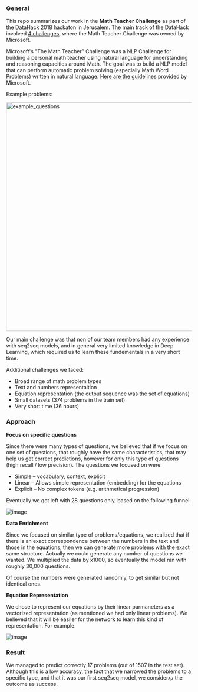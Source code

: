 ### General

This repo summarizes our work in the **Math Teacher Challenge** as part of the DataHack 2018 hackaton in Jerusalem.
The main track of the DataHack involved [4 challenges](https://www.datahack.org.il/#challenges), where the Math Teacher Challenge was owned by Microsoft.

Microsoft's "The Math Teacher” Challenge was a NLP Challenge for building a personal math teacher using natural language for understanding and reasoning capacities around Math. The goal was to build a NLP model that can perform automatic problem solving (especially Math Word Problems) written in natural language. [Here are the guidelines](https://github.com/DataHackIL/DataChallenges/blob/master/2018/Microsoft_challenge_datahack_2018.pdf) provided by Microsoft.

Example problems:

<img width="619" alt="example_questions" src="https://user-images.githubusercontent.com/35026597/46653023-8cfd6e80-cbad-11e8-891f-3c016fb2f0f7.png">

Our main challenge was that non of our team members had any experience with seq2seq models, and in general very limited knowledge in Deep Learning, which required us to learn these fundementals in a very short time.

Additional challenges we faced:
* Broad range of math problem types
* Text and numbers representaition
* Equation representation (the output sequence was the set of equations)
* Small datasets (374 problems in the train set)
* Very short time (36 hours)


### Approach

**Focus on specific questions**

Since there were many types of questions, we believed that if we focus on one set of questions, that roughly have the same characteristics, that may help us get correct predictions, however for only this type of questions (high recall / low precision). The questions we focused on were:
* Simple – vocabulary, context, explicit
* Linear – Allows simple representation (embedding) for the equations
* Explicit – No complex tokens (e.g. arithmetical progression)

Eventually we got left with 28 questions only, based on the following funnel:

![image](https://user-images.githubusercontent.com/35026597/46660518-d9ea4080-cbbf-11e8-9675-fca3c23cb778.png)


**Data Enrichment**

Since we focused on similar type of problems/equations, we realized that if there is an exact correspondence between the numbers in the text and those in the equations, then we can generate more problems with the exact same structure. Actually we could generate any number of questions we wanted. We multiplied the data by x1000, so eventually the model ran with roughly 30,000 questions.

Of course the numbers were generated randomly, to get similar but not identical ones.



**Equation Representation**

We chose to represent our equations by their linear parmaneters as a vectorized representation (as mentioned we had only linear problems). We believed that it will be easiler for the network to learn this kind of representation. 
For example:

![image](https://user-images.githubusercontent.com/35026597/46659216-2a13d380-cbbd-11e8-99eb-81884fb57ccf.png)



### Result

We managed to predict correctly 17 problems (out of 1507 in the test set). Although this is a low accuracy, the fact that we narrowed the problems to a specific type, and that it was our first seq2seq model, we considerקג the outcome as success.





